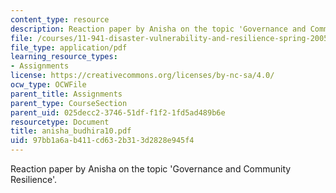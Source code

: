 ```yaml
---
content_type: resource
description: Reaction paper by Anisha on the topic 'Governance and Community Resilience'.
file: /courses/11-941-disaster-vulnerability-and-resilience-spring-2005/97bb1a6ab411cd632b313d2828e945f4_anisha_budhira10.pdf
file_type: application/pdf
learning_resource_types:
- Assignments
license: https://creativecommons.org/licenses/by-nc-sa/4.0/
ocw_type: OCWFile
parent_title: Assignments
parent_type: CourseSection
parent_uid: 025decc2-3746-51df-f1f2-1fd5ad489b6e
resourcetype: Document
title: anisha_budhira10.pdf
uid: 97bb1a6a-b411-cd63-2b31-3d2828e945f4
---
```

Reaction paper by Anisha on the topic 'Governance and Community Resilience'.